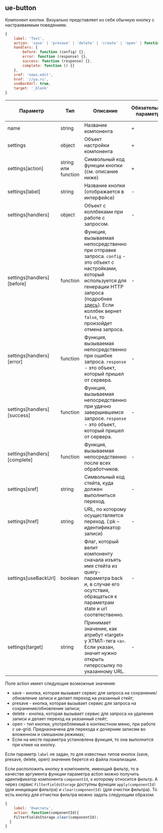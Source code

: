 ## ue-button

Компонент кнопки. Визуально представляет из себя обычную кнопку с настраиваемым поведением.

```javascript
{
	label: 'Text',
	action: 'save' | 'presave' | 'delete' | 'create' | 'open' | function(){}
	handlers: {
		before: function (config) {},
		error: function (response) {},
		success: function (response) {},
		complete: function () {}
	},
	sref: 'news.edit',
	href: '//ya.ru',
	useBackUrl: true,
	target: '_blank'
}
```

| Параметр | Тип | Описание | Обязательный параметр? | Значение по-умолчанию |
| --- | --- | --- | --- | --- |
| name | string | Название компонента | + | - |
| settings | object | Объект настройки компонента | + | - |
| settings[action] | string или function | Символьный код функции кнопки (см. описание ниже) | + | - |
| settings[label] | string | Название кнопки (отображается в интерфейсе) | - | - |
| settings[handlers] | object | Объект с коллбеками при работе с запросом. | - | - |
| settings[handlers][before] | function | Функция, вызываемая непосредственно при отправке запроса. `config` - это объект с настройками, который используется для генерации HTTP запроса (подробнее [здесь](https://docs.angularjs.org/api/ng/service/$http#usage)). Если коллбек вернет `false`, то произойдет отмена запроса. | - | - |
| settings[handlers][error] | function | Функция, вызываемая непосредственно при ошибке запроса. `response` - это объект, который пришел от сервера. | - | - |
| settings[handlers][success] | function | Функция, вызываемая непосредственно при удачно завершившемся запросе. `response` - это объект, который пришел от сервера. | - | - |
| settings[handlers][complete] | function | Функция, вызываемая непосредственно после всех обработчиков. | - | - |
| settings[sref] | string | Символьный код стейта, куда должен выполниться переход. | - | - |
| settings[href] | string | URL, по которому осуществляется переход. (:pk – идентификатор записи)  | - | - |
| settings[useBackUrl] | boolean | Флаг, который велит компоненту сначала изъять имя стейта из query-параметра back и, в случае его осутствия, обращаться к параметрам state и url соотвтественно. | - | false |
| settings[target] | string | Принимает значение, как атрибут «target» у ХТМЛ-тега `<a>`. Если указан, значит нужно открыть гиперссылку по указанному URL. | - | - |

Поле action имеет следующие возможные значения:
* save - кнопка, которая вызывает сервис для запроса на сохранение/обновление записи и делает переход на указанный стейт;
* presave - кнопка, которая вызывает сервис для запроса на сохранение/обновление записи;
* delete - кнопка, которая вызывает сервис для запроса на удаление записи и делает переход на указанный стейт;
* open - тип кнопки, употребляемый в контекстном меню, при работе с ue-grid. Предназначена для перехода к дочерним записям во вложенном и смешаном режимах;
* Если на месте параметра установлена функция, то она выполнится при клике на кнопку.

Если параметр `label` не задан, то для известных типов кнопок (save, presave, delete, open) значение берется из файла локализации.

Если расположить кнопку в компоненте, имеющий фильтр, то в качестве аргумента функции параметра action можно получить идентификатор компонента `componentId`, к которому относится фильтр. 
А через сервис `FilterFieldsStorage` доступны функции `apply(componentId)` (для инициации фильтра) и `clear(componentId)` (для очистки фильтра). То есть кнопку для отчистки фильтра можно задать следующим образом:

```javascript
{
	label: 'Очистить',
	action: function(componentId){
    FilterFieldsStorage.clear(componentId);
  }
}
```